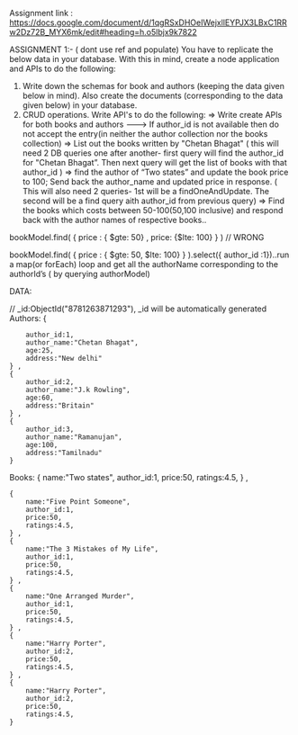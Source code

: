 Assignment link : https://docs.google.com/document/d/1qgRSxDHOeIWejxllEYPJX3LBxC1RRw2Dz72B_MYX6mk/edit#heading=h.o5lbjx9k7822


ASSIGNMENT  1:- ( dont use ref and populate) 
You have to replicate the below data in your database. With this in mind, create a node application and APIs to do the following:

1. Write down the schemas for book and authors (keeping the data given below in mind). Also create the documents (corresponding to the data given below) in your database.
2. CRUD operations. Write API's to do the following:
=> Write create APIs for both books and authors ---> If author_id is not available then do not accept the entry(in neither the author collection nor the books collection)
=> List out the books written by "Chetan Bhagat" ( this will need 2 DB queries one after another- first query will find the author_id for "Chetan Bhagat”. Then next query will get the list of books with that author_id )
=> find the author of “Two states” and update the book price to 100;  Send back the author_name and updated price in response.  ( This will also need 2  queries- 1st will be a findOneAndUpdate. The second will be a find query aith author_id from previous query)
=> Find the books which costs between 50-100(50,100 inclusive) and respond back with the author names of respective books.. 

bookModel.find( { price : { $gte: 50}  ,  price: {$lte: 100} } ) // WRONG

bookModel.find( { price : { $gte: 50, $lte: 100} } ).select({ author_id :1})..run a map(or forEach) loop and get all the authorName corresponding to the authorId’s ( by querying authorModel)

DATA:

// _id:ObjectId("8781263871293"), _id will be automatically generated
Authors:
    {    

        author_id:1,
        author_name:"Chetan Bhagat",
        age:25,
        address:"New delhi"
    } ,
    { 
        author_id:2,
        author_name:"J.k Rowling",
        age:60,
        address:"Britain"
    } ,
    {    
        author_id:3,
        author_name:"Ramanujan",
        age:100,
        address:"Tamilnadu"
    }



Books:
    { 
        name:"Two states",
        author_id:1,
        price:50,
        ratings:4.5,
    } ,


    { 
        name:"Five Point Someone",
        author_id:1,
        price:50,
        ratings:4.5,
    } ,
    { 
        name:"The 3 Mistakes of My Life",
        author_id:1,
        price:50,
        ratings:4.5,
    } ,
    { 
        name:"One Arranged Murder",
        author_id:1,
        price:50,
        ratings:4.5,
    } ,
    { 
        name:"Harry Porter",
        author_id:2,
        price:50,
        ratings:4.5,
    } ,
    { 
        name:"Harry Porter",
        author_id:2,
        price:50,
        ratings:4.5,
    }
